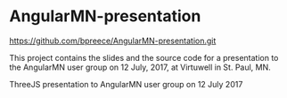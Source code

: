 # AngularMN-presentation

https://github.com/bpreece/AngularMN-presentation.git

This project contains the slides and the source code for a presentation to the AngularMN user group
on 12 July, 2017, at Virtuwell in St. Paul, MN.

ThreeJS presentation to AngularMN user group on 12 July 2017
